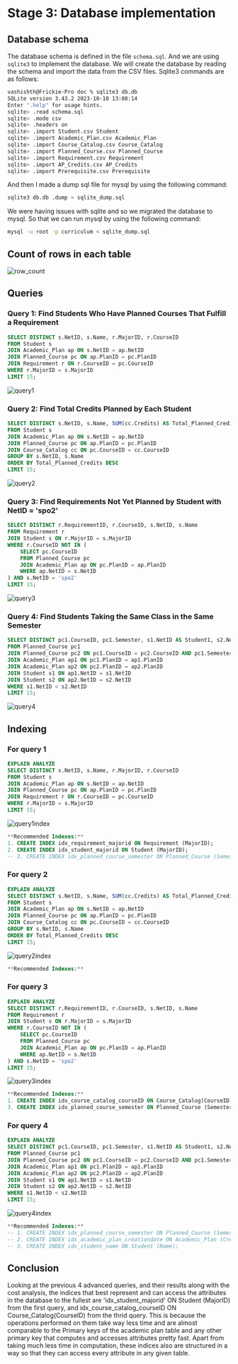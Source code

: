 # Stage 3: Database implementation

## Database schema

The database schema is defined in the file `schema.sql`. And we are using `sqlite3` to implement the database.
We will create the database by reading the schema and import the data from the CSV files.
Sqlite3 commands are as follows:

```bash
vashishth@Frickie-Pro doc % sqlite3 db.db
SQLite version 3.43.2 2023-10-10 13:08:14
Enter ".help" for usage hints.
sqlite> .read schema.sql
sqlite> .mode csv
sqlite> .headers on
sqlite> .import Student.csv Student
sqlite> .import Academic_Plan.csv Academic_Plan
sqlite> .import Course_Catalog.csv Course_Catalog
sqlite> .import Planned_Course.csv Planned_Course
sqlite> .import Requirement.csv Requirement
sqlite> .import AP_Credits.csv AP_Credits
sqlite> .import Prerequisite.csv Prerequisite
```

And then I made a dump sql file for mysql by using the following command:

```bash
sqlite3 db.db .dump > sqlite_dump.sql
```

We were having issues with sqlite and so we migrated the database to mysql. So that we can run mysql by using the following command:

```bash
mysql -u root -p curriculum < sqlite_dump.sql
```

## Count of rows in each table

![row_count](./image/row_count.png)

## Queries

### Query 1: Find Students Who Have Planned Courses That Fulfill a Requirement

```sql
SELECT DISTINCT s.NetID, s.Name, r.MajorID, r.CourseID
FROM Student s
JOIN Academic_Plan ap ON s.NetID = ap.NetID
JOIN Planned_Course pc ON ap.PlanID = pc.PlanID
JOIN Requirement r ON r.CourseID = pc.CourseID
WHERE r.MajorID = s.MajorID
LIMIT 15;
```

![query1](./image/query1.png)

### Query 2: Find Total Credits Planned by Each Student

```sql
SELECT DISTINCT s.NetID, s.Name, SUM(cc.Credits) AS Total_Planned_Credits
FROM Student s
JOIN Academic_Plan ap ON s.NetID = ap.NetID
JOIN Planned_Course pc ON ap.PlanID = pc.PlanID
JOIN Course_Catalog cc ON pc.CourseID = cc.CourseID
GROUP BY s.NetID, s.Name
ORDER BY Total_Planned_Credits DESC
LIMIT 15;
```

![query2](./image/query2.png)

### Query 3: Find Requirements Not Yet Planned by Student with NetID = 'spo2'

```sql
SELECT DISTINCT r.RequirementID, r.CourseID, s.NetID, s.Name
FROM Requirement r
JOIN Student s ON r.MajorID = s.MajorID
WHERE r.CourseID NOT IN (
    SELECT pc.CourseID
    FROM Planned_Course pc
    JOIN Academic_Plan ap ON pc.PlanID = ap.PlanID
    WHERE ap.NetID = s.NetID
) AND s.NetID = 'spo2'
LIMIT 15;
```

![query3](./image/query3.png)

### Query 4: Find Students Taking the Same Class in the Same Semester

```sql
SELECT DISTINCT pc1.CourseID, pc1.Semester, s1.NetID AS Student1, s2.NetID AS Student2
FROM Planned_Course pc1
JOIN Planned_Course pc2 ON pc1.CourseID = pc2.CourseID AND pc1.Semester = pc2.Semester
JOIN Academic_Plan ap1 ON pc1.PlanID = ap1.PlanID
JOIN Academic_Plan ap2 ON pc2.PlanID = ap2.PlanID
JOIN Student s1 ON ap1.NetID = s1.NetID
JOIN Student s2 ON ap2.NetID = s2.NetID
WHERE s1.NetID < s2.NetID
LIMIT 15;
```

![query4](./image/query4.png)

## Indexing

### For query 1

```sql
EXPLAIN ANALYZE
SELECT DISTINCT s.NetID, s.Name, r.MajorID, r.CourseID
FROM Student s
JOIN Academic_Plan ap ON s.NetID = ap.NetID
JOIN Planned_Course pc ON ap.PlanID = pc.PlanID
JOIN Requirement r ON r.CourseID = pc.CourseID
WHERE r.MajorID = s.MajorID
LIMIT 15;
```

![query1index](./image/query1index.png)

```sql
**Recommended Indexes:**
1. CREATE INDEX idx_requirement_majorid ON Requirement (MajorID);
2. CREATE INDEX idx_student_majorid ON Student (MajorID);
-- 3. CREATE INDEX idx_planned_course_semester ON Planned_Course (Semester);
```

### For query 2

```sql
EXPLAIN ANALYZE
SELECT DISTINCT s.NetID, s.Name, SUM(cc.Credits) AS Total_Planned_Credits
FROM Student s
JOIN Academic_Plan ap ON s.NetID = ap.NetID
JOIN Planned_Course pc ON ap.PlanID = pc.PlanID
JOIN Course_Catalog cc ON pc.CourseID = cc.CourseID
GROUP BY s.NetID, s.Name
ORDER BY Total_Planned_Credits DESC
LIMIT 15;
```

![query2index](./image/query2index.png)

```sql
**Recommended Indexes:**
```

### For query 3

```sql
EXPLAIN ANALYZE
SELECT DISTINCT r.RequirementID, r.CourseID, s.NetID, s.Name
FROM Requirement r
JOIN Student s ON r.MajorID = s.MajorID
WHERE r.CourseID NOT IN (
    SELECT pc.CourseID
    FROM Planned_Course pc
    JOIN Academic_Plan ap ON pc.PlanID = ap.PlanID
    WHERE ap.NetID = s.NetID
) AND s.NetID = 'spo2'
LIMIT 15;
```

![query3index](./image/query3index.png)

```sql
**Recommended Indexes:**
1. CREATE INDEX idx_course_catalog_courseID ON Course_Catalog(CourseID);
3. CREATE INDEX idx_planned_course_semester ON Planned_Course (Semester);
```

### For query 4

```sql
EXPLAIN ANALYZE
SELECT DISTINCT pc1.CourseID, pc1.Semester, s1.NetID AS Student1, s2.NetID AS Student2
FROM Planned_Course pc1
JOIN Planned_Course pc2 ON pc1.CourseID = pc2.CourseID AND pc1.Semester = pc2.Semester
JOIN Academic_Plan ap1 ON pc1.PlanID = ap1.PlanID
JOIN Academic_Plan ap2 ON pc2.PlanID = ap2.PlanID
JOIN Student s1 ON ap1.NetID = s1.NetID
JOIN Student s2 ON ap2.NetID = s2.NetID
WHERE s1.NetID < s2.NetID
LIMIT 15;
```

![query4index](./image/query4index.png)

```sql
**Recommended Indexes:**
-- 1. CREATE INDEX idx_planned_course_semester ON Planned_Course (Semester);
-- 2. CREATE INDEX idx_academic_plan_creationdate ON Academic_Plan (CreationDate);
-- 3. CREATE INDEX idx_student_name ON Student (Name);
```

## Conclusion
Looking at the previous 4 advanced queries, and their results along with the cost analysis, the indices that best represent and can access the attributes in the database to the fullest are 'idx_student_majorid' ON Student (MajorID) from the first query, and idx_course_catalog_courseID ON Course_Catalog(CourseID) from the thrid query. This is because the operations performed on them take way less time and are almost comparable to the Primary keys of the academic plan table and any other primary key that computes and accesses attributes pretty fast. Apart from taking much less time in computation, these indices also are structured in a way so that they can access every attribute in any given table. 
